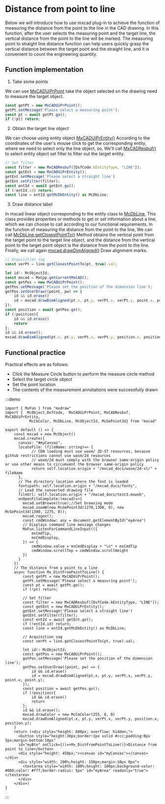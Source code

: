 # Distance from point to line

Below we will introduce how to use mxcad plug-in to achieve the function of measuring the distance from the point to the line in the CAD drawing. In this function, after the user selects the measuring point and the target line, the vertical distance from the point to the line will be marked. The measuring point to straight line distance function can help users quickly grasp the vertical distance between the target point and the straight line, and it is convenient to count the engineering quantity.

## Function implementation

1. Take some points

We can use [MxCADUiPrPoint](../../../../api/classes/2d.MxCADUiPrPoint.md) take the object selected on the drawing need to measure the target object.

```ts
const getPt = new MxCADUiPrPoint();
getPt.setMessage('Please select a measuring point');
const pt = await getPt.go();
if (!pt) return;
```

2. Obtain the target line object

We can choose using entity object [MxCADUiPrEntity()](../../../../api/classes/2d.MxCADUiPrEntity.md) According to the coordinates of the user's mouse click to get the corresponding entity, where we need to select only the line object, so, We'll call [MxCADResbuf()](../../../../api/classes/2d.MxCADResbuf.md) to select entity object set filter to filter out the target entity.

```ts
// Set filter   
const filter = new MxCADResbuf([DxfCode.kEntityType, "LINE"]);
const getEnt = new MxCADUiPrEntity();
getEnt.setMessage('Please select a straight line')
getEnt.setFilter(filter);
const entId = await getEnt.go();
if (!entId.id) return;
const line = entId.getMcDbEntity() as McDbLine;
```
3. Draw distance label

In mxcad linear object corresponding to the entity class to [McDbLine](../../../../api/classes/2d.McDbLine.md), This class provides properties or methods to get or set information about a line, which we can choose to call according to our functional requirements. In the function of measuring the distance from the point to the line, We can call [McDbLine.getClosestPointTo()](../../../../api/classes/2d.McDbLine.md#getclosestpointto)  Method obtains the vertical point from the target point to the target line object, and the distance from the vertical point to the target point object is the distance from the point to the line. Finally, we call again [mxcad.drawDimAligned()](../../../../api/classes/2d.McObject.md#drawdimaligned) Draw alignment marks.

```ts
// Acquisition sag
const verPt = line.getClosestPointTo(pt, true).val;

let id!: McObjectId;
const mxcad = MxCpp.getCurrentMxCAD();
const getPos = new MxCADUiPrPoint();
getPos.setMessage('Please set the position of the dimension line');
getPos.setUserDraw((point, pw) => {
    id && id.erase()
    id = mxcad.drawDimAligned(pt.x, pt.y, verPt.x, verPt.y, point.x, point.y);
});
const position = await getPos.go();
if (!position){
    id && id.erase()
    return
};
id && id.erase();
mxcad.drawDimAligned(pt.x, pt.y, verPt.x, verPt.y, position.x, position.y);
```


## Functional practice

Practical effects are as follows:
* Click the Measure Circle button to perform the measure circle method
* Select the target circle object
* Set the point location
* The contents of the measurement annotations were successfully drawn

:::demo
```tsx
import { MxFun } from "mxdraw"
import {  McObject,DxfCode,  MxCADUiPrPoint, MxCADResbuf, MxCADUiPrEntity,
           McCmColor, McDbLine, McObjectId, McGePoint3d} from "mxcad"

export default () => {
    const mxcad = new McObject()
    mxcad.create({
      canvas: "#myCanvas",
      locateFile: (fileName: string)=> {
            // CDN loading must use wasm/ 2D-ST resources, because github restrictions cannot use wasm/2d resources
            // wasm/2d must comply with the browser same-origin policy or use other means to circumvent the browser same-origin policy
            return self.location.origin + "/mxcad_docs/wasm/2d-st/" + fileName
      },
      // The directory location where the font is loaded
      fontspath: self.location.origin + "/mxcad_docs/fonts",
      // Load the converted drawing file
      fileUrl: self.location.origin + "/mxcad_docs/test3.mxweb",
      onOpenFileComplete:(mxcad)=>{
        mxcad.setBrowse(true);//Set browsing mode
        mxcad.zoomW(new McGePoint3d(1270,1300, 0), new McGePoint3d(1300, 1275, 0));
        mxcad.regen();
        const cmdWindow: any = document.getElementById("myArea")
        // Displays command line message changes
        MxFun.listenForCommandLineInput(({
            msCmdTip,
            msCmdDisplay,
        }) => {
            cmdWindow.value = msCmdDisplay + "\n" + msCmdTip
            cmdWindow.scrollTop = cmdWindow.scrollHeight
        })
      }
    })
    // The distance from a point to a line
    async function Mx_DistFromPointToLine() {
        const getPt = new MxCADUiPrPoint();
        getPt.setMessage('Please select a measuring point');
        const pt = await getPt.go();
        if (!pt) return;

        // Set filter   
        const filter = new MxCADResbuf([DxfCode.kEntityType, "LINE"]);
        const getEnt = new MxCADUiPrEntity();
        getEnt.setMessage('Please select a straight line')
        getEnt.setFilter(filter);
        const entId = await getEnt.go();
        if (!entId.id) return;
        const line = entId.getMcDbEntity() as McDbLine;

        // Acquisition sag
        const verPt = line.getClosestPointTo(pt, true).val;

        let id!: McObjectId;
        const getPos = new MxCADUiPrPoint();
        getPos.setMessage('Please set the position of the dimension line');
        getPos.setUserDraw((point, pw) => {
            id && id.erase()
            id = mxcad.drawDimAligned(pt.x, pt.y, verPt.x, verPt.y, point.x, point.y);
        });
        const position = await getPos.go();
        if (!position){
            id && id.erase()
            return
        };
        id && id.erase();
        mxcad.drawColor = new McCmColor(255, 0, 0)
        mxcad.drawDimAligned(pt.x, pt.y, verPt.x, verPt.y, position.x, position.y);
    }
    return (<div style="height: 600px; overflow: hidden;">
      <button style="height:30px;border:1px solid #ccc;padding:0px 5px;margin-bottom:10px"
      id="myBtn" onClick={()=>Mx_DistFromPointToLine()}>Distance from point to line</button>
      <div style="height: 450px;"><canvas id="myCanvas"></canvas></div>
      <div style="width: 100%;height: 150px;margin:10px 0px">
        <textarea style="width: 100%;height: 100px;background-color: #000;color: #fff;border-radius: 5px" id="myArea" readonly="true"></textarea>
      </div>
    </div>)
}
```
:::
